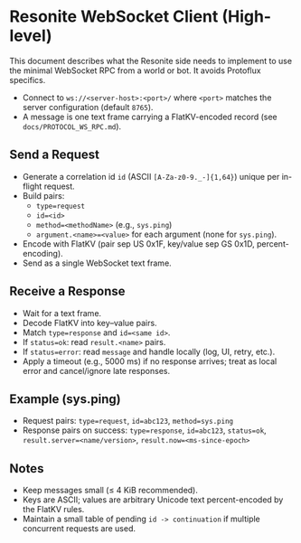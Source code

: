 # Resonite WebSocket Client (High-level)

This document describes what the Resonite side needs to implement to use the minimal WebSocket RPC from a world or bot. It avoids Protoflux specifics.

- Connect to `ws://<server-host>:<port>/` where `<port>` matches the server configuration (default `8765`).
- A message is one text frame carrying a FlatKV-encoded record (see `docs/PROTOCOL_WS_RPC.md`).

## Send a Request

- Generate a correlation id `id` (ASCII `[A-Za-z0-9._-]{1,64}`) unique per in-flight request.
- Build pairs:
  - `type=request`
  - `id=<id>`
  - `method=<methodName>` (e.g., `sys.ping`)
  - `argument.<name>=<value>` for each argument (none for `sys.ping`).
- Encode with FlatKV (pair sep US 0x1F, key/value sep GS 0x1D, percent-encoding).
- Send as a single WebSocket text frame.

## Receive a Response

- Wait for a text frame.
- Decode FlatKV into key–value pairs.
- Match `type=response` and `id=<same id>`.
- If `status=ok`: read `result.<name>` pairs.
- If `status=error`: read `message` and handle locally (log, UI, retry, etc.).
- Apply a timeout (e.g., 5000 ms) if no response arrives; treat as local error and cancel/ignore late responses.

## Example (sys.ping)

- Request pairs: `type=request`, `id=abc123`, `method=sys.ping`
- Response pairs on success: `type=response`, `id=abc123`, `status=ok`, `result.server=<name/version>`, `result.now=<ms-since-epoch>`

## Notes

- Keep messages small (≤ 4 KiB recommended).
- Keys are ASCII; values are arbitrary Unicode text percent-encoded by the FlatKV rules.
- Maintain a small table of pending `id -> continuation` if multiple concurrent requests are used.
